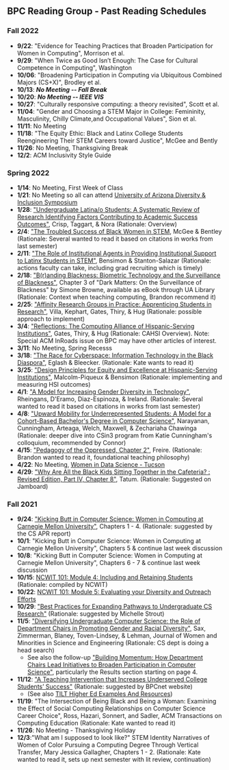 ## BPC Reading Group - Past Reading Schedules

### Fall 2022


- **9/22**: "Evidence for Teaching Practices that Broaden Participation for Women in Computing", Morrison et al.
- **9/29**: "When Twice as Good Isn’t Enough: The Case for Cultural Competence in Computing", Washington
- **10/06**: "Broadening Participation in Computing via Ubiquitous Combined Majors (CS+X)", Brodley et al. 
- **10/13**: ***No Meeting -- Fall Break***
- **10/20**: ***No Meeting -- IEEE VIS***
- **10/27**: "Culturally responsive computing: a theory revisited", Scott et al.
- **11/04**: "Gender and Choosing a STEM Major in College: Femininity, Masculinity, Chilly Climate,and Occupational Values", Sion et al. 
- **11/11**: No Meeting
- **11/18**: "The Equity Ethic: Black and Latinx College Students Reengineering Their STEM Careers toward Justice", McGee and Bently 
- **11/26**: No Meeting, Thanksgiving Break
- **12/2**: ACM Inclusivity Style Guide 

### Spring 2022

- **1/14**: No Meeting, First Week of Class
- **1/21**: No Meeting so all can attend [University of Arizona Diversity & Inclusion
  Symposium](https://diversity.arizona.edu/symposium)
- **1/28**: ["Undergraduate Latina/o Students: A Systematic Review of Research
  Identifying Factors Contributing to Academic Success
Outcomes"](https://digitalcommons.usu.edu/cgi/viewcontent.cgi?article=3418&context=teal_facpub), Crisp, Taggart, & Nora (Rationale: Overview)
- **2/4**: ["The Troubled Success of Black Women in STEM](https://www.researchgate.net/profile/Ebony-Mcgee-2/publication/318919524_The_Troubled_Success_of_Black_Women_in_STEM/links/59d6843ba6fdcc52aca7cdd4/The-Troubled-Success-of-Black-Women-in-STEM.pdf), McGee & Bentley (Rationale: Several wanted to read it based on citations in works from last semester)
- **2/11**: ["The Role of Institutional Agents in Providing Institutional
  Support to Latinx Students in STEM"](https://muse.jhu.edu/article/729358/pdf), Bensimon & Stanton-Salazar (Rationale: actions faculty can take, including grad recruiting which is timely)
- **2/18**: ["B(r)anding  Blackness: Biometric Technology and the Surveillance
  of Blackness"](https://new.library.arizona.edu/), Chapter 3 of "Dark
Matters: On the Surveillance of Blackness" by Simone Browne, available as
eBook through UA Library (Rationale: Context when teaching computing, Brandon
recommend it)
- **2/25**: ["Affinity Research Groups in Practice: Apprenticing Students in
  Research"](https://www.proquest.com/docview/1638871933), Villa, Kephart, Gates, Thiry, & Hug (Rationale: possible approach to implement)
- **3/4**: ["Reflections: The Computing Alliance of Hispanic-Serving
  Institutions"](https://dl.acm.org/doi/pdf/10.1145/3010823), Gates, Thiry, & Hug (Rationale: CAHSI Overview). Note:
Special ACM InRoads issue on BPC may have other articles of interest.
- **3/11**: No Meeting, Spring Recesss
- **3/18**: ["The Race for Cyberspace: Information Technology in the Black Diaspora"](https://www.researchgate.net/profile/Ron-Eglash/publication/233002262_The_Race_For_Cyberspace_Information_Technology_in_the_Black_Diaspora/links/546a4abf0cf2397f7830162e/The-Race-For-Cyberspace-Information-Technology-in-the-Black-Diaspora.pdf), Eglash & Bleecker. (Rationale: Kate wants to read it)
- **3/25**: ["Design Principles for Equity and Excellence at Hispanic-Serving
  Institutions"](https://vtechworks.lib.vt.edu/bitstream/handle/10919/83015/DesignPrinciplesforEquityandExcellence.pdf?sequence=1), Malcolm-Piqueux & Bensimon (Rationale: implementing and
measuring HSI outcomes)
- **4/1**: ["A Model for Increasing Gender Diversity in Technology"](https://dl.acm.org/doi/pdf/10.1145/3159450.3159533), Rheingans, D'Eramo, Diaz-Espinoza, & Ireland. (Rationale: Several wanted to read it based on citations in works from last semester)
- **4/8**: ["Upward Mobility for Underrepresented Students: A Model for a Cohort-Based Bachelor's Degree in Computer Science"](https://dl.acm.org/doi/pdf/10.1145/3159450.3159551), Narayanan, Cunningham, Arteaga, Welch, Maxwell, & Zechariaha Chawinga (Rationale: deeper dive into CSin3 program from Katie Cunningham's colloquium, recommended by Connor)
- **4/15**: ["Pedagogy of the Oppressed, Chapter 2"](https://envs.ucsc.edu/internships/internship-readings/freire-pedagogy-of-the-oppressed.pdf), Freire. (Rationale: Brandon wanted to read it, foundational teaching philosophy) 
- **4/22**: No Meeting, [Women in Data Science -
  Tucson](https://widstucson.org)
- **4/29**: ["Why Are All the Black Kids Sitting Together in the Cafeteria? : Revised Edition, Part IV, Chapter 8"](https://ebookcentral.proquest.com/lib/uaz/detail.action?docID=903483), Tatum. (Rationale: Suggested on Jamboard)



### Fall 2021

- **9/24**: ["Kicking Butt in Computer Science: Women in Computing at Carnegie
  Mellon University"](http://www.cs.cmu.edu/~cfrieze/KickingButt.pdf), Chapters 1 - 4. (Rationale: suggested by the CS APR report)
- **10/1**: "Kicking Butt in Computer Science: Women in Computing at Carnegie
  Mellon University", Chapters 5 & continue last week discussion
- **10/8**: "Kicking Butt in Computer Science: Women in Computing at Carnegie
  Mellon University", Chapters 6 - 7 & continue last week discussion
- **10/15**: [NCWIT 101: Module 4: Including and Retaining Students](https://docs.google.com/presentation/d/149PY94uGMc-BEe2Hsod5Hf8wKESXlZNIaDrGwcrxUbA/edit?usp=sharing) (Rationale: compiled by NCWIT)
- **10/22**: [NCWIT 101: Module 5: Evaluating your Diversity and Outreach
  Efforts](https://docs.google.com/presentation/d/1J3m20Z-xFRxEjALo6pobR-VKMEeLTx8EbQy9SvlxM30/edit?usp=sharing)
- **10/29**: ["Best Practices for Expanding Pathways to Undergraduate CS
  Research"](https://cra.org/crae/wp-content/uploads/sites/3/2020/11/ScalingUndergradResearchReport-2.pdf) (Rationale: suggested by Michelle Strout)
- **11/5**: ["Diversifying Undergraduate Computer Science: the Role of Department Chairs in Promoting Gender and Racial Diversity"](https://www.cs.jhu.edu/~misha/DIReadingSeminar/Papers/Sax17.pdf), Sax, Zimmerman, Blaney,
Toven-Lindsey, & Lehman, Journal of Women and Minorities in Science and Engineering (Rationale: CS dept is doing a head search)
  - See also the follow-up ["Building Momentum: How Department Chairs Lead Initiatives to Broaden Participation in Computer Science"](https://ieeexplore.ieee.org/stamp/stamp.jsp?arnumber=8985799), particularly the Results section starting on page 4.
- **11/12**: ["A Teaching Intervention that Increases Underserved College Students’ Success"](https://www.aacu.org/peerreview/2016/winter-spring/Winkelmes) (Rationale: suggested by BPCnet website)
  - (See also [TILT Higher Ed Examples And Resources](https://tilthighered.com/tiltexamplesandresources)) 
- **11/19**: "The Intersection of Being Black and Being a Woman: Examining the Effect of Social Computing Relationships on Computer Science Career Choice", Ross, Hazari, Sonnert, and Sadler, ACM Transactions on Computing Education (Rationale: Kate wanted to read it)
- **11/26**: No Meeting - Thanksgiving Holiday
- **12/3**:"What am I supposed to look like?" STEM Identity Narratives of Women
  of Color Pursuing a Computing Degree Through Vertical Transfer, Mary Jessica
Gallagher, Chapters 1 - 2. (Rationale: Kate wanted to read it, sets up next
semester with lit review, continuation)


<!-- - 10/29: ["Diversifying Cornell CS Ph.D. Admissions"](http://www.cs.cornell.edu/~bindel/paper/diversity.pdf) (Rationale: Kate was curious) -->
